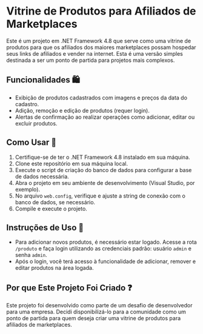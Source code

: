 # Vitrine de Produtos para Afiliados de Marketplaces

Este é um projeto em .NET Framework 4.8 que serve como uma vitrine de produtos para que os afiliados dos maiores marketplaces possam hospedar seus links de afiliados e vender na internet. Esta é uma versão simples destinada a ser um ponto de partida para projetos mais complexos.

## Funcionalidades 🛍️

- Exibição de produtos cadastrados com imagens e preços da data do cadastro.
- Adição, remoção e edição de produtos (requer login).
- Alertas de confirmação ao realizar operações como adicionar, editar ou excluir produtos.

## Como Usar 🚀

1. Certifique-se de ter o .NET Framework 4.8 instalado em sua máquina.
2. Clone este repositório em sua máquina local.
3. Execute o script de criação do banco de dados para configurar a base de dados necessária.
4. Abra o projeto em seu ambiente de desenvolvimento (Visual Studio, por exemplo).
5. No arquivo `web.config`, verifique e ajuste a string de conexão com o banco de dados, se necessário.
6. Compile e execute o projeto.

## Instruções de Uso 📝

- Para adicionar novos produtos, é necessário estar logado. Acesse a rota `/produto` e faça login utilizando as credenciais padrão: usuário `admin` e senha `admin`.
- Após o login, você terá acesso à funcionalidade de adicionar, remover e editar produtos na área logada.

## Por que Este Projeto Foi Criado ❓

Este projeto foi desenvolvido como parte de um desafio de desenvolvedor para uma empresa. Decidi disponibilizá-lo para a comunidade como um ponto de partida para quem deseja criar uma vitrine de produtos para afiliados de marketplaces.


